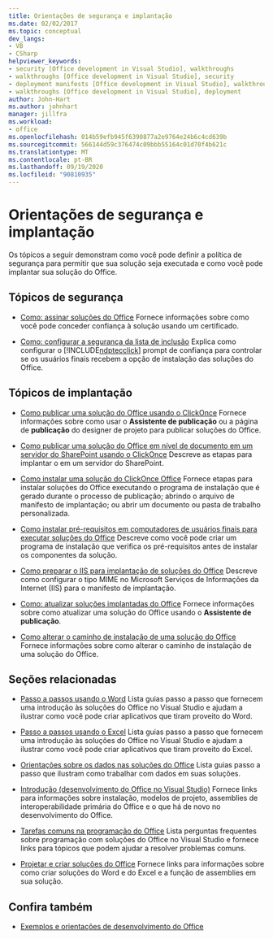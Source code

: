 ```yaml
---
title: Orientações de segurança e implantação
ms.date: 02/02/2017
ms.topic: conceptual
dev_langs:
- VB
- CSharp
helpviewer_keywords:
- security [Office development in Visual Studio], walkthroughs
- walkthroughs [Office development in Visual Studio], security
- deployment manifests [Office development in Visual Studio], walkthroughs
- walkthroughs [Office development in Visual Studio], deployment
author: John-Hart
ms.author: johnhart
manager: jillfra
ms.workload:
- office
ms.openlocfilehash: 014b59efb945f6390877a2e9764e24b6c4cd639b
ms.sourcegitcommit: 566144d59c376474c09bbb55164c01d70f4b621c
ms.translationtype: MT
ms.contentlocale: pt-BR
ms.lasthandoff: 09/19/2020
ms.locfileid: "90810935"
---
```

# <a name="security-and-deployment-walkthroughs"></a>Orientações de segurança e implantação
  Os tópicos a seguir demonstram como você pode definir a política de segurança para permitir que sua solução seja executada e como você pode implantar sua solução do Office.

## <a name="security-topics"></a>Tópicos de segurança
- [Como: assinar soluções do Office](../vsto/how-to-sign-office-solutions.md) Fornece informações sobre como você pode conceder confiança à solução usando um certificado.

- [Como: configurar a segurança da lista de inclusão](../vsto/how-to-configure-inclusion-list-security.md) Explica como configurar o [!INCLUDE[ndptecclick](../vsto/includes/ndptecclick-md.md)] prompt de confiança para controlar se os usuários finais recebem a opção de instalação das soluções do Office.

## <a name="deployment-topics"></a>Tópicos de implantação
- [Como publicar uma solução do Office usando o ClickOnce](/previous-versions/bb386095(v=vs.110)) Fornece informações sobre como usar o **Assistente de publicação** ou a página de **publicação** do designer de projeto para publicar soluções do Office.

- [Como publicar uma solução do Office em nível de documento em um servidor do SharePoint usando o ClickOnce](/previous-versions/bb608595(v=vs.110)) Descreve as etapas para implantar o em um servidor do SharePoint.

- [Como instalar uma solução do ClickOnce Office](/previous-versions/bb608592(v=vs.110)) Fornece etapas para instalar soluções do Office executando o programa de instalação que é gerado durante o processo de publicação; abrindo o arquivo de manifesto de implantação; ou abrir um documento ou pasta de trabalho personalizada.

- [Como instalar pré-requisitos em computadores de usuários finais para executar soluções do Office](/previous-versions/bb608608(v=vs.110)) Descreve como você pode criar um programa de instalação que verifica os pré-requisitos antes de instalar os componentes da solução.

- [Como preparar o IIS para implantação de soluções do Office](/previous-versions/bb608629(v=vs.110)) Descreve como configurar o tipo MIME no Microsoft Serviços de Informações da Internet (IIS) para o manifesto de implantação.

- [Como: atualizar soluções implantadas do Office](/previous-versions/bb157871(v=vs.110)) Fornece informações sobre como atualizar uma solução do Office usando o **Assistente de publicação**.

- [Como alterar o caminho de instalação de uma solução do Office](/previous-versions/bb608626(v=vs.110)) Fornece informações sobre como alterar o caminho de instalação de uma solução do Office.

## <a name="related-sections"></a>Seções relacionadas
- [Passo a passos usando o Word](../vsto/walkthroughs-using-word.md) Lista guias passo a passo que fornecem uma introdução às soluções do Office no Visual Studio e ajudam a ilustrar como você pode criar aplicativos que tiram proveito do Word.

- [Passo a passos usando o Excel](../vsto/walkthroughs-using-excel.md) Lista guias passo a passo que fornecem uma introdução às soluções do Office no Visual Studio e ajudam a ilustrar como você pode criar aplicativos que tiram proveito do Excel.

- [Orientações sobre os dados nas soluções do Office](../vsto/data-in-office-solutions-walkthroughs.md) Lista guias passo a passo que ilustram como trabalhar com dados em suas soluções.

- [Introdução &#40;desenvolvimento do Office no Visual Studio&#41;](../vsto/getting-started-office-development-in-visual-studio.md) Fornece links para informações sobre instalação, modelos de projeto, assemblies de interoperabilidade primária do Office e o que há de novo no desenvolvimento do Office.

- [Tarefas comuns na programação do Office](../vsto/common-tasks-in-office-programming.md) Lista perguntas frequentes sobre programação com soluções do Office no Visual Studio e fornece links para tópicos que podem ajudar a resolver problemas comuns.

- [Projetar e criar soluções do Office](../vsto/designing-and-creating-office-solutions.md) Fornece links para informações sobre como criar soluções do Word e do Excel e a função de assemblies em sua solução.

## <a name="see-also"></a>Confira também
- [Exemplos e orientações de desenvolvimento do Office](../vsto/office-development-samples-and-walkthroughs.md)